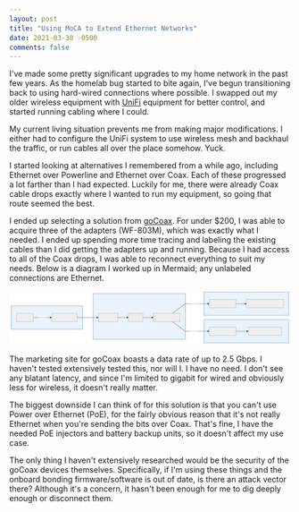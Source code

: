```yaml
---
layout: post
title: "Using MoCA to Extend Ethernet Networks"
date: 2021-03-30 -0500
comments: false
---
```


I've made some pretty significant upgrades to my home network in the past few years.  As the homelab bug started to bite
again, I've begun transitioning back to using hard-wired connections where possible.  I swapped out my older wireless
equipment with [UniFi] equipment for better control, and started running cabling where I could.

My current living situation prevents me from making major modifications. I either had to configure the UniFi system to
use wireless mesh and backhaul the traffic, or run cables all over the place somehow.  Yuck.

I started looking at alternatives I remembered from a while ago, including Ethernet over Powerline and Ethernet over 
Coax.  Each of these progressed a lot farther than I had expected.  Luckily for me, there were already Coax cable drops
exactly where I wanted to run my equipment, so going that route seemed the best.

I ended up selecting a solution from [goCoax].  For under $200, I was able to acquire three of the adapters (WF-803M),
which was exactly what I needed.  I ended up spending more time tracing and labeling the existing cables than I did
getting the adapters up and running.  Because I had access to all of the Coax drops, I was able to reconnect everything
to suit my needs.  Below is a diagram I worked up in Mermaid; any unlabeled connections are Ethernet.

![](/assets/2021/2021-03-30-using-moca-to-extend-ethernet-networks-diagram.svg)

The marketing site for goCoax boasts a data rate of up to 2.5 Gbps.  I haven't tested extensively tested this, nor will
I.  I have no need.  I don't see any blatant latency, and since I'm limited to gigabit for wired and obviously less for
wireless, it doesn't really matter.

The biggest downside I can think of for this solution is that you can't use Power over Ethernet (PoE), for the fairly
obvious reason that it's not really Ethernet when you're sending the bits over Coax.  That's fine, I have the needed PoE
injectors and battery backup units, so it doesn't affect my use case.

The only thing I haven't extensively researched would be the security of the goCoax devices themselves.  Specifically,
if I'm using these things and the onboard bonding firmware/software is out of date, is there an attack vector there?
Although it's a concern, it hasn't been enough for me to dig deeply enough or disconnect them.

[Unifi]: https://unifi-network.ui.com/
[goCoax]: https://www.gocoax.com/

[//]: # "note: saving this as a MD comment (won't render) to save time if I add mermaid.js functionality to the site"
[//]: # "graph LR"
[//]: # "    subgraph one [Internet Provider]"
[//]: # "        CableIn[External] -->|Coax| Modem[Cable Modem]"
[//]: # "    end"
[//]: # "    subgraph two [Basement]"
[//]: # "        Modem --> USG[Unifi USG]"
[//]: # "        USG --> Switch"
[//]: # "        Switch --> M0[MoCA Adapter]"
[//]: # "    end"
[//]: # "    "
[//]: # "    subgraph three [First Floor]"
[//]: # "        M0--> |Coax| M1[MoCA Adapter]"
[//]: # "        M1-->  wifi1[UAP-Nano-HD Wifi]"
[//]: # "    end"
[//]: # "    "
[//]: # "    subgraph four [Second Floor]"
[//]: # "        M0--> |Coax| M2[MoCA Adapter]"
[//]: # "        M2-->  wifi2[UAP-AC-M Mesh Wifi]"
[//]: # "    end"